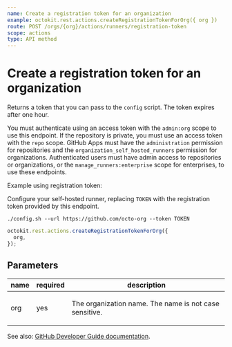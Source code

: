 ```yaml
---
name: Create a registration token for an organization
example: octokit.rest.actions.createRegistrationTokenForOrg({ org })
route: POST /orgs/{org}/actions/runners/registration-token
scope: actions
type: API method
---
```


# Create a registration token for an organization

Returns a token that you can pass to the `config` script. The token expires after one hour.

You must authenticate using an access token with the `admin:org` scope to use this endpoint.
If the repository is private, you must use an access token with the `repo` scope.
GitHub Apps must have the `administration` permission for repositories and the `organization_self_hosted_runners` permission for organizations.
Authenticated users must have admin access to repositories or organizations, or the `manage_runners:enterprise` scope for enterprises, to use these endpoints.

Example using registration token:

Configure your self-hosted runner, replacing `TOKEN` with the registration token provided by this endpoint.

```
./config.sh --url https://github.com/octo-org --token TOKEN
```

```js
octokit.rest.actions.createRegistrationTokenForOrg({
  org,
});
```

## Parameters

<table>
  <thead>
    <tr>
      <th>name</th>
      <th>required</th>
      <th>description</th>
    </tr>
  </thead>
  <tbody>
    <tr><td>org</td><td>yes</td><td>

The organization name. The name is not case sensitive.

</td></tr>
  </tbody>
</table>

See also: [GitHub Developer Guide documentation](https://docs.github.com/rest/actions/self-hosted-runners#create-a-registration-token-for-an-organization).
